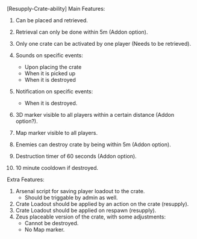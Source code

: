 [Resupply-Crate-ability]
Main Features:
1)  Can be placed and retrieved.
2)  Retrieval can only be done within 5m (Addon option).
3)  Only one crate can be activated by one player (Needs to be retrieved).
4)  Sounds on specific events:
     - Upon placing the crate
     - When it is picked up
     - When it is destroyed

5)  Notification on specific events:
     - When it is destroyed.

6)  3D marker visible to all players within a certain distance (Addon option?).
7)  Map marker visible to all players.
8)  Enemies can destroy crate by being within 5m (Addon option).
9)  Destruction timer of 60 seconds (Addon option).
10) 10 minute cooldown if destroyed.

Extra Features:
1) Arsenal script for saving player loadout to the crate.
    - Should be triggable by admin as well.
2) Crate Loadout should be applied by an action on the crate (resupply).
3) Crate Loadout should be applied on respawn (resupply).
4) Zeus placeable version of the crate, with some adjustments:
    - Cannot be destroyed.
    - No Map marker.

